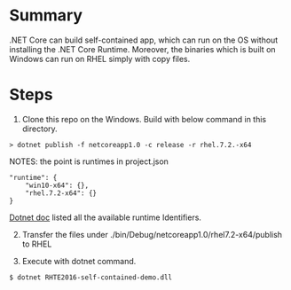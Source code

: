 # Summary
.NET Core can build self-contained app, which can run on the OS without installing the .NET Core Runtime. Moreover, the binaries which is built on Windows can run on RHEL simply with copy files.

# Steps

1. Clone this repo on the Windows. Build with below command in this directory.

 ```
 > dotnet publish -f netcoreapp1.0 -c release -r rhel.7.2.-x64 
 ```
 
 NOTES: the point is runtimes in project.json
 
 ```
 "runtime": {
     "win10-x64": {},
     "rhel.7.2-x64": {}
 }
 ```

 [Dotnet doc](https://docs.microsoft.com/en-us/dotnet/articles/core/rid-catalog) listed all the available runtime Identifiers.

2. Transfer the files under ./bin/Debug/netcoreapp1.0/rhel7.2-x64/publish to RHEL

3. Execute with dotnet command.

 ```
 $ dotnet RHTE2016-self-contained-demo.dll
 ```

